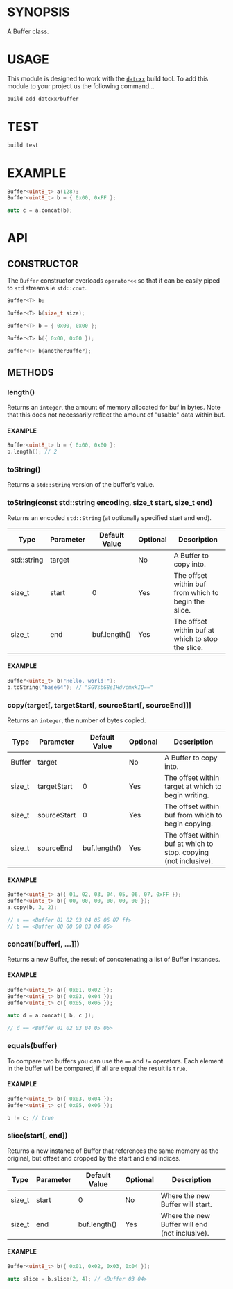 # SYNOPSIS
A Buffer class.


# USAGE
This module is designed to work with the [`datcxx`][0] build tool. To add this
module to your project us the following command...

```bash
build add datcxx/buffer
```


# TEST

```bash
build test
```


# EXAMPLE

```c++
Buffer<uint8_t> a(128);
Buffer<uint8_t> b = { 0x00, 0xFF };

auto c = a.concat(b);
```

# API


## CONSTRUCTOR
The `Buffer` constructor overloads `operator<<` so that it can be easily
piped to `std` streams ie `std::cout`.

```c++
Buffer<T> b;
```

```c++
Buffer<T> b(size_t size);
```

```c++
Buffer<T> b = { 0x00, 0x00 };
```

```c++
Buffer<T> b({ 0x00, 0x00 });
```

```c++
Buffer<T> b(anotherBuffer);
```


## METHODS


### length()
Returns an `integer`, the amount of memory allocated for buf in bytes. Note that
this does not necessarily reflect the amount of "usable" data within buf.

#### EXAMPLE
```c++
Buffer<uint8_t> b = { 0x00, 0x00 };
b.length(); // 2
```

### toString()
Returns a `std::string` version of the buffer's value.

### toString(const std::string encoding, size_t start, size_t end)
Returns an encoded `std::String` (at optionally specified start and end).

| Type        | Parameter   | Default Value | Optional | Description                                                      |
| ----------- | ----------- | ------------- | -------- | ---------------------------------------------------------------- |
| std::string | target      |               | No       | A Buffer to copy into.                                           |
| size_t      | start       | 0             | Yes      | The offset within buf from which to begin the slice.             |
| size_t      | end         | buf.length()  | Yes      | The offset within buf at which to stop the slice.                |


#### EXAMPLE
```c++
Buffer<uint8_t> b("Hello, world!");
b.toString("base64"); // "SGVsbG8sIHdvcmxkIQ=="
```

### copy(target[, targetStart[, sourceStart[, sourceEnd]]]
Returns an `integer`, the number of bytes copied.

| Type   | Parameter   | Default Value | Optional | Description                                                      |
| ------ | ----------- | ------------- | -------- | ---------------------------------------------------------------- |
| Buffer | target      |               | No       | A Buffer to copy into.                                           |
| size_t | targetStart | 0             | Yes      | The offset within target at which to begin writing.              |
| size_t | sourceStart | 0             | Yes      | The offset within buf from which to begin copying.               |
| size_t | sourceEnd   | buf.length()  | Yes      | The offset within buf at which to stop. copying (not inclusive). |


#### EXAMPLE
```c++
Buffer<uint8_t> a({ 01, 02, 03, 04, 05, 06, 07, 0xFF });
Buffer<uint8_t> b({ 00, 00, 00, 00, 00, 00 });
a.copy(b, 3, 2);

// a == <Buffer 01 02 03 04 05 06 07 ff>
// b == <Buffer 00 00 00 03 04 05>
```

### concat([buffer[, ...]])
Returns a new Buffer, the result of concatenating a list of Buffer instances.


#### EXAMPLE
```c++
Buffer<uint8_t> a({ 0x01, 0x02 });
Buffer<uint8_t> b({ 0x03, 0x04 });
Buffer<uint8_t> c({ 0x05, 0x06 });

auto d = a.concat({ b, c });

// d == <Buffer 01 02 03 04 05 06>
```

### equals(buffer)
To compare two buffers you can use the `==` and `!=` operators. Each
element in the buffer will be compared, if all are equal the result is `true`.

#### EXAMPLE
```c++
Buffer<uint8_t> b({ 0x03, 0x04 });
Buffer<uint8_t> c({ 0x05, 0x06 });

b != c; // true
```


### slice(start[, end])
Returns a new instance of Buffer that references the same memory as the
original, but offset and cropped by the start and end indices.


| Type   | Parameter | Default Value | Optional | Description                                    |
| ------ | --------- | ------------- | -------- | ---------------------------------------------- |
| size_t | start     | 0             | No       | Where the new Buffer will start.               |
| size_t | end       | buf.length()  | Yes      | Where the new Buffer will end (not inclusive). |


#### EXAMPLE
```c++
Buffer<uint8_t> b({ 0x01, 0x02, 0x03, 0x04 });

auto slice = b.slice(2, 4); // <Buffer 03 04>
```

[0]:https://github.com/datcxx/build
